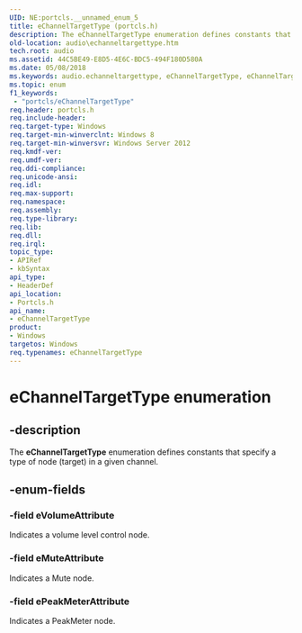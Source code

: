 ```yaml
---
UID: NE:portcls.__unnamed_enum_5
title: eChannelTargetType (portcls.h)
description: The eChannelTargetType enumeration defines constants that specify a type of node (target) in a given channel.
old-location: audio\echanneltargettype.htm
tech.root: audio
ms.assetid: 44C5BE49-E8D5-4E6C-BDC5-494F180D580A
ms.date: 05/08/2018
ms.keywords: audio.echanneltargettype, eChannelTargetType, eChannelTargetType enumeration [Audio Devices], eMuteAttribute, ePeakMeterAttribute, eVolumeAttribute, portcls/eChannelTargetType, portcls/eMuteAttribute, portcls/ePeakMeterAttribute, portcls/eVolumeAttribute
ms.topic: enum
f1_keywords:
 - "portcls/eChannelTargetType"
req.header: portcls.h
req.include-header: 
req.target-type: Windows
req.target-min-winverclnt: Windows 8
req.target-min-winversvr: Windows Server 2012
req.kmdf-ver: 
req.umdf-ver: 
req.ddi-compliance: 
req.unicode-ansi: 
req.idl: 
req.max-support: 
req.namespace: 
req.assembly: 
req.type-library: 
req.lib: 
req.dll: 
req.irql: 
topic_type:
- APIRef
- kbSyntax
api_type:
- HeaderDef
api_location:
- Portcls.h
api_name:
- eChannelTargetType
product:
- Windows
targetos: Windows
req.typenames: eChannelTargetType
---
```


# eChannelTargetType enumeration


## -description


The <b>eChannelTargetType</b> enumeration defines constants that specify a type of node (target) in a given channel.


## -enum-fields




### -field eVolumeAttribute

Indicates a volume level control node.


### -field eMuteAttribute

Indicates a Mute node.


### -field ePeakMeterAttribute

Indicates a PeakMeter node.

